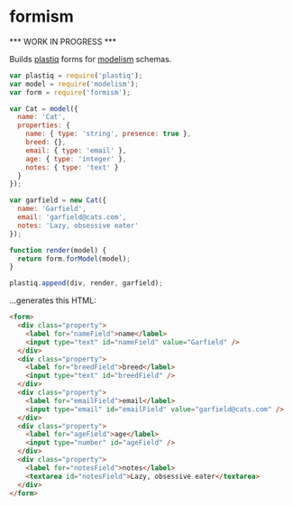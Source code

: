 # formism

*** WORK IN PROGRESS ***

Builds [plastiq](https://github.com/featurist/plastiq) forms for
[modelism](https://github.com/featurist/modelism) schemas.

```JavaScript
var plastiq = require('plastiq');
var model = require('modelism');
var form = require('formism');

var Cat = model({
  name: 'Cat',
  properties: {
    name: { type: 'string', presence: true },
    breed: {},
    email: { type: 'email' },
    age: { type: 'integer' },
    notes: { type: 'text' }
  }
});

var garfield = new Cat({
  name: 'Garfield',
  email: 'garfield@cats.com',
  notes: 'Lazy, obsessive eater'
});

function render(model) {
  return form.forModel(model);
}

plastiq.append(div, render, garfield);

```

...generates this HTML:

```html
<form>
  <div class="property">
    <label for="nameField">name</label>
    <input type="text" id="nameField" value="Garfield" />
  </div>
  <div class="property">
    <label for="breedField">breed</label>
    <input type="text" id="breedField" />
  </div>
  <div class="property">
    <label for="emailField">email</label>
    <input type="email" id="emailField" value="garfield@cats.com" />
  </div>
  <div class="property">
    <label for="ageField">age</label>
    <input type="number" id="ageField" />
  </div>
  <div class="property">
    <label for="notesField">notes</label>
    <textarea id="notesField">Lazy, obsessive eater</textarea>
  </div>
</form>
```
